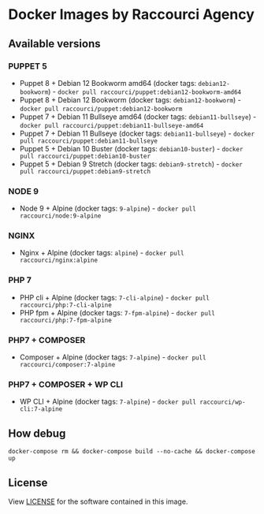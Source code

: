 # Docker Images by Raccourci Agency

## Available versions

### PUPPET 5

- Puppet 8 + Debian 12 Bookworm amd64 (docker tags: `debian12-bookworm`) - `docker pull raccourci/puppet:debian12-bookworm-amd64`
- Puppet 8 + Debian 12 Bookworm (docker tags: `debian12-bookworm`) - `docker pull raccourci/puppet:debian12-bookworm`
- Puppet 7 + Debian 11 Bullseye amd64 (docker tags: `debian11-bullseye`) - `docker pull raccourci/puppet:debian11-bullseye-amd64`
- Puppet 7 + Debian 11 Bullseye (docker tags: `debian11-bullseye`) - `docker pull raccourci/puppet:debian11-bullseye`
- Puppet 5 + Debian 10 Buster (docker tags: `debian10-buster`) - `docker pull raccourci/puppet:debian10-buster`
- Puppet 5 + Debian 9 Stretch (docker tags: `debian9-stretch`) - `docker pull raccourci/puppet:debian9-stretch`

### NODE 9

- Node 9 + Alpine (docker tags: `9-alpine`) - `docker pull raccourci/node:9-alpine`

### NGINX

- Nginx + Alpine (docker tags: `alpine`) - `docker pull raccourci/nginx:alpine`

### PHP 7

- PHP cli + Alpine (docker tags: `7-cli-alpine`) - `docker pull raccourci/php:7-cli-alpine`
- PHP fpm + Alpine (docker tags: `7-fpm-alpine`) - `docker pull raccourci/php:7-fpm-alpine`

### PHP7 + COMPOSER

- Composer + Alpine (docker tags: `7-alpine`) - `docker pull raccourci/composer:7-alpine`

### PHP7 + COMPOSER + WP CLI

- WP CLI + Alpine (docker tags: `7-alpine`) - `docker pull raccourci/wp-cli:7-alpine`

## How debug

````
docker-compose rm && docker-compose build --no-cache && docker-compose up
````

## License

View [LICENSE](LICENSE) for the software contained in this image.
